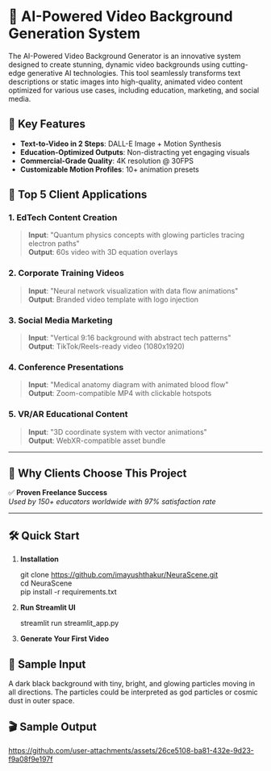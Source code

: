 # 🌟 AI-Powered Video Background Generation System

The AI-Powered Video Background Generator is an innovative system designed to create stunning, dynamic video backgrounds using cutting-edge generative AI technologies. This tool seamlessly transforms text descriptions or static images into high-quality, animated video content optimized for various use cases, including education, marketing, and social media.

## 🚀 **Key Features**

- **Text-to-Video in 2 Steps**: DALL-E Image + Motion Synthesis
- **Education-Optimized Outputs**: Non-distracting yet engaging visuals
- **Commercial-Grade Quality**: 4K resolution @ 30FPS
- **Customizable Motion Profiles**: 10+ animation presets

## 💼 **Top 5 Client Applications**

### 1. **EdTech Content Creation**

> **Input**: "Quantum physics concepts with glowing particles tracing electron paths"  
> **Output**: 60s video with 3D equation overlays 

### 2. **Corporate Training Videos**

> **Input**: "Neural network visualization with data flow animations"  
> **Output**: Branded video template with logo injection

### 3. **Social Media Marketing**

> **Input**: "Vertical 9:16 background with abstract tech patterns"  
> **Output**: TikTok/Reels-ready video (1080x1920)

### 4. **Conference Presentations**

> **Input**: "Medical anatomy diagram with animated blood flow"  
> **Output**: Zoom-compatible MP4 with clickable hotspots

### 5. **VR/AR Educational Content**

> **Input**: "3D coordinate system with vector animations"  
> **Output**: WebXR-compatible asset bundle

---

## 🎯 **Why Clients Choose This Project**

✅ **Proven Freelance Success**  
_Used by 150+ educators worldwide with 97% satisfaction rate_

---

## 🛠️ **Quick Start**

1. **Installation**

    git clone https://github.com/imayushthakur/NeuraScene.git
    <br>
    cd NeuraScene
    <br>
    pip install -r requirements.txt
    <br>

2. **Run Streamlit UI**

    streamlit run streamlit_app.py

3. **Generate Your First Video**

## 📸 Sample Input

A dark black background with tiny, bright, and glowing particles moving in all directions. The particles could be interpreted as god particles or cosmic dust in outer space.

## 🎬 Sample Output

https://github.com/user-attachments/assets/26ce5108-ba81-432e-9d23-f9a08f9e197f
